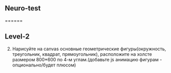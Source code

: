 ## Neuro-test

======

## Level-2

2. Нарисуйте на canvas основные геометрические фигуры(окружность, треугольник, квадрат, прямоугольник), расположите на холсте размером 800\*600 по 4-м углам.(добавьте js анимацию фигурам - опционально/будет плюсом)
